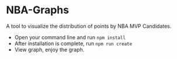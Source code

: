 # NBA-Graphs

A tool to visualize the distribution of points by NBA MVP Candidates.

* Open your command line and run `npm install`
* After installation is complete, run `npm run create`
* View graph, enjoy the graph.
